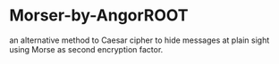 # Morser-by-AngorROOT
an alternative method to Caesar cipher to hide messages at plain sight using Morse as second encryption factor.
